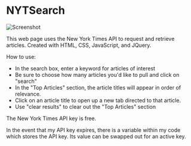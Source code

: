# NYTSearch

![Screenshot](screenshot.png)

This web page uses the New York Times API to request and retrieve articles.
Created with HTML, CSS, JavaScript, and JQuery.

How to use:
* In the search box, enter a keyword for articles of interest
* Be sure to choose how many articles you'd like to pull and click on "search"
* In the "Top Articles" section, the article titles will appear in order of relevance.
* Click on an article title to open up a new tab directed to that article.
* Use "clear results" to clear out the "Top Articles" section

The New York Times API key is free.

In the event that my API key expires, there is a variable within my code which stores the API key.
Its value can be swapped out for an active key.